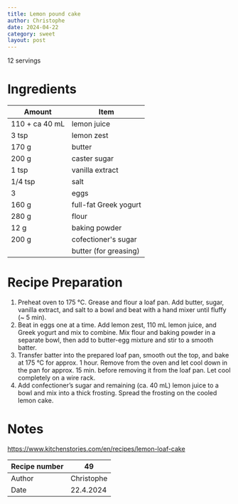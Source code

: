 ```yaml
---
title: Lemon pound cake
author: Christophe
date: 2024-04-22
category: sweet
layout: post
---
```


12 servings

# Ingredients

Amount         | Item
-------------- | ------------------------------------------------------
110 + ca 40 mL | lemon juice
3 tsp          | lemon zest
170 g          | butter
200 g          | caster sugar
1 tsp          | vanilla extract
1/4 tsp        | salt
3              | eggs
160 g          | full-fat Greek yogurt
280 g          | flour
12 g           | baking powder
200 g          | cofectioner's sugar
               | butter (for greasing)

# Recipe Preparation

1. Preheat oven to 175 °C. Grease and flour a loaf pan. Add butter, sugar, vanilla extract, and salt to a bowl and beat with a hand mixer until fluffy (~ 5 min).
2. Beat in eggs one at a time. Add lemon zest, 110 mL lemon juice, and Greek yogurt and mix to combine. Mix flour and baking powder in a separate bowl, then add to butter-egg mixture and stir to a smooth batter.
3. Transfer batter into the prepared loaf pan, smooth out the top, and bake at 175 °C for approx. 1 hour. Remove from the oven and let cool down in the pan for approx. 15 min. before removing it from the loaf pan. Let cool completely on a wire rack.
4. Add confectioner’s sugar and remaining (ca. 40 mL) lemon juice to a bowl and mix into a thick frosting. Spread the frosting on the cooled lemon cake.

# Notes

<https://www.kitchenstories.com/en/recipes/lemon-loaf-cake>

Recipe number | 49
------------- | ---------
Author        | Christophe
Date          | 22.4.2024
